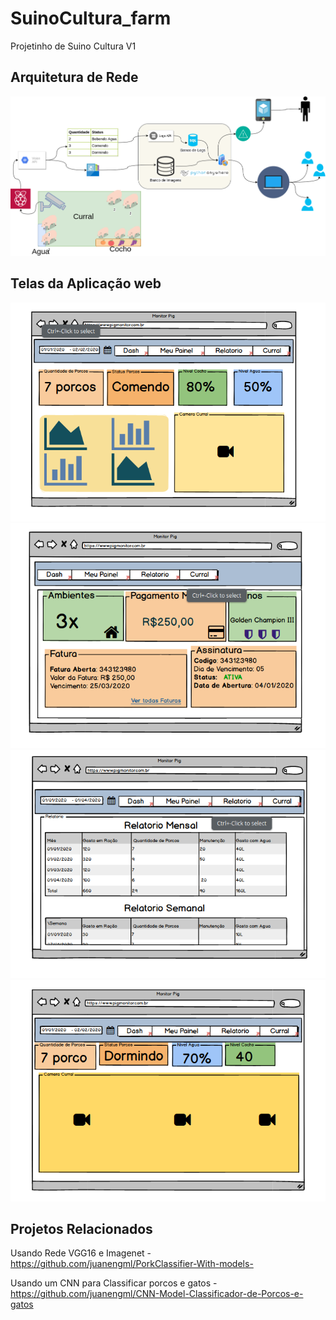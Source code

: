 # SuinoCultura_farm
Projetinho de Suino Cultura V1 

## Arquitetura de Rede 

![](SuinoCultura-papai.png)


## Telas da Aplicação web
![](1.png)
![](2.png)
![](3.png)
![](4.png)

## Projetos Relacionados 

Usando Rede VGG16 e Imagenet - https://github.com/juanengml/PorkClassifier-With-models-

Usando um CNN para Classificar porcos e gatos - https://github.com/juanengml/CNN-Model-Classificador-de-Porcos-e-gatos
